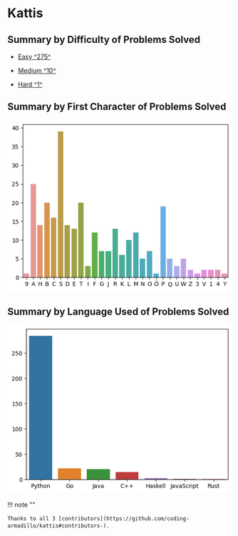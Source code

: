 # Kattis

## Summary by Difficulty of Problems Solved

- [Easy ^275^](easy.md)

- [Medium ^10^](medium.md)

- [Hard ^1^](hard.md)

## Summary by First Character of Problems Solved

![summary-by-first-char](summary-by-first-char.png)

## Summary by Language Used of Problems Solved

![summary-by-language](summary-by-language.png)

!!! note ""

    Thanks to all 3 [contributors](https://github.com/coding-armadillo/kattis#contributors-).

